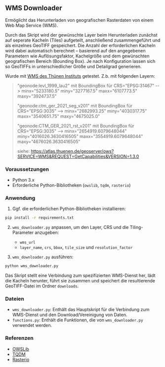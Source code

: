 ## WMS Downloader

Ermöglicht das Herunterladen von geografischen Rasterdaten von einem Web Map Service (WMS).

Durch das Skript wird der gewünschte Layer beim Herunterladen zunächst auf seperate Kacheln (Tiles) aufgeteilt, anschließend zusammengeführt und als einzelnes GeoTIFF gespeichert. 
Die Anzahl der erforderlichen Kacheln wird dabei automatisch berechnet – basierend auf den angegebenen Parametern wie Auflösungsfaktor, Kachelgröße und dem gewünschten geografischen Bereich (Bounding Box).
Je nach Konfiguration lassen sich so GeoTIFFs in unterschiedlicher Größe und Detailgrad generieren.

Wurde mit [WMS des Thünen Instituts](https://atlas.thuenen.de/geoserver/ows?SERVICE=WMS&REQUEST=GetCapabilities&VERSION=1.3.0) getestet.
Z.b. mit folgenden Layern: 
> "geonode:levl_1999_lau2" mit BoundingBox für CRS="EPSG:31467" --> minx="5233180.5" miny="3277167.5" maxx="6107773.5" maxy="3924737.5"
> 
> "geonode:ctm_ger_2021_seg_v201" mit BoundingBox für CRS="EPSG:3035" --> minx="2682993.25" miny="4030317.75" maxx="3540651.75" maxy="4675025.0"
> 
> "geonode:CTM_GER_2021_rst_v201" mit BoundingBox für CRS="EPSG:3035" --> minx="2654919.6079648044" miny="4016026.3630416505" maxx="3554919.6079648044" maxy="4676026.3630416505"
> 
> siehe: https://atlas.thuenen.de/geoserver/ows?SERVICE=WMS&REQUEST=GetCapabilities&VERSION=1.3.0

### Voraussetzungen

- Python 3.x
- Erforderliche Python-Bibliotheken (`owslib`, `tqdm`, `rasterio`)

### Anwendung

1. Ggf. die erforderlichen Python-Bibliotheken installieren:

```bash
pip install -r requirements.txt
```

2. `wms_downloader.py` anpassen, um den Layer, CRS und die Tiling-Parameter anzugeben:

   - `wms_url` 
   -  `layer_name`, `crs`, `bbox`, `tile_size` und `resolution_factor`
   
3. `wms_downloader.py` ausführen:

```bash
python wms_downloader.py
```

Das Skript stellt eine Verbindung zum spezifizierten WMS-Dienst her, lädt die Kacheln herunter, führt sie zusammen und speichert die resultierende GeoTIFF-Datei im Ordner `downloads`.

### Dateien

- `wms_downloader.py`: Enthält das Hauptskript für die Verbindung zum WMS-Dienst und den Download/Vereinigung von Daten.
- `functions.py`: Enthält die Funktionen, die von `wms_downloader.py` verwendet werden.

### Referenzen

- [OWSLib](https://geopython.github.io/OWSLib/)
- [TQDM](https://github.com/tqdm/tqdm)
- [Rasterio](https://rasterio.readthedocs.io/en/latest/)
